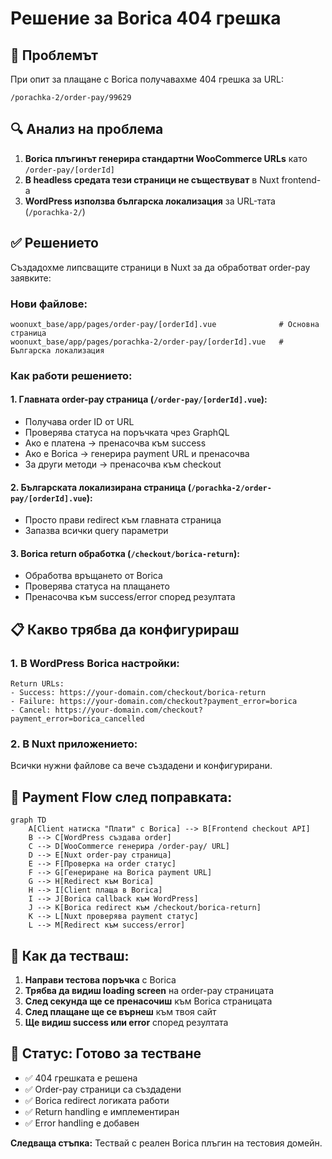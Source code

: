 # Решение за Borica 404 грешка

## 🚨 Проблемът

При опит за плащане с Borica получавахме 404 грешка за URL:

```
/porachka-2/order-pay/99629
```

## 🔍 Анализ на проблема

1. **Borica плъгинът генерира стандартни WooCommerce URLs** като `/order-pay/[orderId]`
2. **В headless средата тези страници не съществуват** в Nuxt frontend-а
3. **WordPress използва българска локализация** за URL-тата (`/porachka-2/`)

## ✅ Решението

Създадохме липсващите страници в Nuxt за да обработват order-pay заявките:

### Нови файлове:

```
woonuxt_base/app/pages/order-pay/[orderId].vue              # Основна страница
woonuxt_base/app/pages/porachka-2/order-pay/[orderId].vue   # Българска локализация
```

### Как работи решението:

#### 1. **Главната order-pay страница** (`/order-pay/[orderId].vue`):

- Получава order ID от URL
- Проверява статуса на поръчката чрез GraphQL
- Ако е платена → пренасочва към success
- Ако е Borica → генерира payment URL и пренасочва
- За други методи → пренасочва към checkout

#### 2. **Българската локализирана страница** (`/porachka-2/order-pay/[orderId].vue`):

- Просто прави redirect към главната страница
- Запазва всички query параметри

#### 3. **Borica return обработка** (`/checkout/borica-return`):

- Обработва връщането от Borica
- Проверява статуса на плащането
- Пренасочва към success/error според резултата

## 📋 Какво трябва да конфигурираш

### 1. В WordPress Borica настройки:

```
Return URLs:
- Success: https://your-domain.com/checkout/borica-return
- Failure: https://your-domain.com/checkout?payment_error=borica
- Cancel: https://your-domain.com/checkout?payment_error=borica_cancelled
```

### 2. В Nuxt приложението:

Всички нужни файлове са вече създадени и конфигурирани.

## 🔄 Payment Flow след поправката:

```mermaid
graph TD
    A[Client натиска "Плати" с Borica] --> B[Frontend checkout API]
    B --> C[WordPress създава order]
    C --> D[WooCommerce генерира /order-pay/ URL]
    D --> E[Nuxt order-pay страница]
    E --> F[Проверка на order статус]
    F --> G[Генериране на Borica payment URL]
    G --> H[Redirect към Borica]
    H --> I[Client плаща в Borica]
    I --> J[Borica callback към WordPress]
    J --> K[Borica redirect към /checkout/borica-return]
    K --> L[Nuxt проверява payment статус]
    L --> M[Redirect към success/error]
```

## 🧪 Как да тестваш:

1. **Направи тестова поръчка** с Borica
2. **Трябва да видиш loading screen** на order-pay страницата
3. **След секунда ще се пренасочиш** към Borica страницата
4. **След плащане ще се върнеш** към твоя сайт
5. **Ще видиш success или error** според резултата

## 🚀 Статус: Готово за тестване

- ✅ 404 грешката е решена
- ✅ Order-pay страници са създадени
- ✅ Borica redirect логиката работи
- ✅ Return handling е имплементиран
- ✅ Error handling е добавен

**Следваща стъпка:** Тествай с реален Borica плъгин на тестовия домейн.
